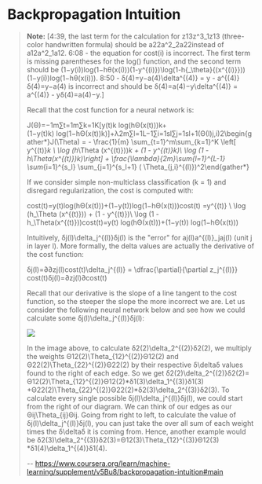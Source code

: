 # Backpropagation Intuition
> 
> **Note:** [4:39, the last term for the calculation for z13z^3_1z13​ (three-color handwritten formula) should be a22a^2_2a22​ instead of a12a^2_1a12​. 6:08 - the equation for cost(i) is incorrect. The first term is missing parentheses for the log() function, and the second term should be (1−y(i))log⁡(1−hθ(x(i)))(1-y^{(i)})\log(1-h{_\theta}{(x^{(i)}}))(1−y(i))log(1−hθ​(x(i))). 8:50 - δ(4)=y−a(4)\delta^{(4)} = y - a^{(4)}δ(4)=y−a(4) is incorrect and should be δ(4)=a(4)−y\delta^{(4)} = a^{(4)} - yδ(4)=a(4)−y.]
> 
> Recall that the cost function for a neural network is:
> 
> J(Θ)=−1m∑t=1m∑k=1K[y(t)k log(hΘ(x(t)))k+(1−y(t)k) log(1−hΘ(x(t))k)]+λ2m∑l=1L−1∑i=1sl∑j=1sl+1(Θ(l)j,i)2\begin{gather*}J(\Theta) = - \frac{1}{m} \sum_{t=1}^m\sum_{k=1}^K \left[ y^{(t)}_k \ \log (h_\Theta (x^{(t)}))_k + (1 - y^{(t)}_k)\ \log (1 - h_\Theta(x^{(t)})_k)\right] + \frac{\lambda}{2m}\sum_{l=1}^{L-1} \sum_{i=1}^{s_l} \sum_{j=1}^{s_l+1} ( \Theta_{j,i}^{(l)})^2\end{gather*}
> 
> If we consider simple non-multiclass classification (k = 1) and disregard regularization, the cost is computed with:
> 
> cost(t)=y(t)log⁡(hΘ(x(t)))+(1−y(t))log⁡(1−hΘ(x(t)))cost(t) =y^{(t)} \ \log (h_\Theta (x^{(t)})) + (1 - y^{(t)})\ \log (1 - h_\Theta(x^{(t)}))cost(t)=y(t) log(hΘ​(x(t)))+(1−y(t)) log(1−hΘ​(x(t)))
> 
> Intuitively, δj(l)\delta_j^{(l)}δj(l)​ is the "error" for aj(l)a^{(l)}_jaj(l)​ (unit j in layer l). More formally, the delta values are actually the derivative of the cost function:
> 
> δj(l)=∂∂zj(l)cost(t)\delta_j^{(l)} = \dfrac{\partial}{\partial z_j^{(l)}} cost(t)δj(l)​=∂zj(l)​∂​cost(t)
> 
> Recall that our derivative is the slope of a line tangent to the cost function, so the steeper the slope the more incorrect we are. Let us consider the following neural network below and see how we could calculate some δj(l)\delta_j^{(l)}δj(l)​:
> 
> ![](https://d3c33hcgiwev3.cloudfront.net/imageAssetProxy.v1/qc309rdcEea4MxKdJPaTxA_324034f1a3c3a3be8e7c6cfca90d3445_fixx.png?expiry=1593216000000&hmac=d4LtmG-slXry-EG-4QCzOyF0CHwvFvKzNptz2GHW4hA)
> 
> In the image above, to calculate δ2(2)\delta_2^{(2)}δ2(2)​, we multiply the weights Θ12(2)\Theta_{12}^{(2)}Θ12(2)​ and Θ22(2)\Theta_{22}^{(2)}Θ22(2)​ by their respective δ\deltaδ values found to the right of each edge. So we get δ2(2)\delta_2^{(2)}δ2(2)​= Θ12(2)\Theta_{12}^{(2)}Θ12(2)​*δ1(3)\delta_1^{(3)}δ1(3)​+Θ22(2)\Theta_{22}^{(2)}Θ22(2)​*δ2(3)\delta_2^{(3)}δ2(3)​. To calculate every single possible δj(l)\delta_j^{(l)}δj(l)​, we could start from the right of our diagram. We can think of our edges as our Θij\Theta_{ij}Θij​. Going from right to left, to calculate the value of δj(l)\delta_j^{(l)}δj(l)​, you can just take the over all sum of each weight times the δ\deltaδ it is coming from. Hence, another example would be δ2(3)\delta_2^{(3)}δ2(3)​=Θ12(3)\Theta_{12}^{(3)}Θ12(3)​*δ1(4)\delta_1^{(4)}δ1(4)​.
>
> -- https://www.coursera.org/learn/machine-learning/supplement/v5Bu8/backpropagation-intuition#main
